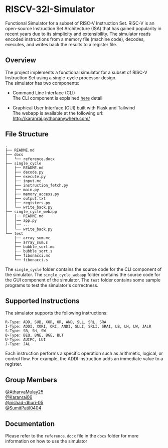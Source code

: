 # RISCV-32I-Simulator

Functional Simulator for a subset of RISC-V Instruction Set. RISC-V is an open-source Instruction Set Architecture (ISA) that has gained popularity in recent years due to its simplicity and extensibility. The simulator reads encoded instructions from a memory file (machine code), decodes, executes, and writes back the results to a register file.

## Overview

The project implements a functional simulator for a subset of RISC-V Instruction Set using a single-cycle processor design.<br>The simulator has two components:

- Command Line Interface (CLI)<br>The CLI component is explained [here](single_cycle/README.md) detail

- Graphical User Interface (GUI) built with Flask and Tailwind<br>The webapp is available at the following url: http://karanraj.pythonanywhere.com/

## File Structure

```
.
├── README.md
├── docs
│   └── reference.docx
├── single_cycle
│   ├── README.md
│   ├── decode.py
│   ├── execute.py
│   ├── input.mc
│   ├── instruction_fetch.py
│   ├── main.py
│   ├── memory_access.py
│   ├── output.txt
│   ├── registers.py
│   └── write_back.py
├── single_cycle_webapp
│   │── README.md
│   │── app.py
│   │── ...
│   └── write_back.py
└── test
    ├── array_sum.mc
    ├── array_sum.s
    ├── bubble_sort.mc
    ├── bubble_sort.s
    ├── fibonacci.mc
    └── fibonacci.s
```

The `single_cycle` folder contains the source code for the CLI component of the simulator. The `single_cycle_webapp` folder contains the source code for the GUI component of the simulator. The `test` folder contains some sample programs to test the simulator's correctness.

## Supported Instructions

The simulator supports the following instructions:

```
R-Type: ADD, SUB, XOR, OR, AND, SLL, SRL, SRA
I-Type: ADDI, XORI, ORI, ANDI, SLLI, SRLI, SRAI, LB, LH, LW, JALR
S-Type: SB, SH, SW
B-Type: BEQ, BNE, BGE, BLT
U-Type: AUIPC, LUI
J-Type: JAL
```

Each instruction performs a specific operation such as arithmetic, logical, or control flow. For example, the ADDI instruction adds an immediate value to a register.

## Group Members

[@AtharvaMulay25](https://github.com/AtharvaMulay25)<br>[@Karanraj06](https://github.com/Karanraj06)<br>[@nishad-dhuri-05](https://github.com/nishad-dhuri-05)<br>[@SumitPatil0404](https://github.com/SumitPatil0404)

## Documentation

Please refer to the `reference.docx` file in the `docs` folder for more information on how to use the simulator